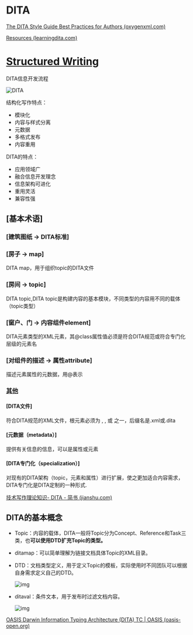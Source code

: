 # DITA

[The DITA Style Guide Best Practices for Authors (oxygenxml.com)](https://www.oxygenxml.com/dita/styleguide/webhelp-feedback/#Artefact/Authoring_Concepts/c_About_the_Style_Guide.html)

[Resources (learningdita.com)](https://learningdita.com/resources/)

# [Structured Writing](https://ireneontheway.github.io/TC_Paper/Structured_writing/index.html#structured-writing)

DITA信息开发流程

![DITA](https://i.loli.net/2021/08/03/Qb7q3rtFWcY86Ep.png)

结构化写作特点：

- 模块化
- 内容与样式分离
- 元数据
- 多格式发布
- 内容重用

DITA的特点：

- 应用领域广
- 融合信息开发理念
- 信息架构可进化
- 重用灵活
- 兼容性强

## [基本术语]

### [建筑图纸 -> DITA标准]

### [房子 -> map]

DITA map，用于组织topic的DITA文件

### [房间 -> topic]

DITA topic,DITA topic是构建内容的基本模块，不同类型的内容用不同的载体（topic类型）

### [窗户、门 -> 内容组件element]

DITA元素类型的XML元素，其@class属性值必须是符合DITA规范或符合专门化层级的元素名

### [对组件的描述 -> 属性attribute]

描述元素属性的元数据，用@表示

### [其他](https://ireneontheway.github.io/TC_Paper/Structured_writing/StructuredWriting_DITA_Intro.html#其他)

#### [DITA文件]

符合DITA规范的XML文件，根元素必须为 , , 或 之一，后缀名是.xml或.dita

#### [元数据（metadata）]

提供有关信息的信息，可以是属性或元素

#### [DITA专门化（specialization）]

对现有的DITA架构（topic，元素和属性）进行扩展，使之更加适合内容需求，DITA专门化是DITA定制的一种形式.



[技术写作理论知识- DITA - 简书 (jianshu.com)](https://www.jianshu.com/p/66acac5aa747)

## DITA的基本概念

- Topic：内容的载体，DITA一般将Topic分为Concept、Reference和Task三类，也**可以使用DTD扩充Topic的类型。**

- ditamap：可以简单理解为链接文档具体Topic的XML目录。

- DTD：文档类型定义，用于定义Topic的模板，实际使用时不同团队可以根据自身需求定义自己的DTD。

  ![img](https://upload-images.jianshu.io/upload_images/47580-ec8c6f98c0c6acbf.png?imageMogr2/auto-orient/strip|imageView2/2/format/webp)

* ditaval：条件文本，用于发布时过滤文档内容。

  ![img](https://upload-images.jianshu.io/upload_images/47580-f38bfbe5f28401ab.png?imageMogr2/auto-orient/strip|imageView2/2/format/webp)



[OASIS Darwin Information Typing Architecture (DITA) TC | OASIS (oasis-open.org)](https://www.oasis-open.org/committees/tc_home.php?wg_abbrev=dita)

